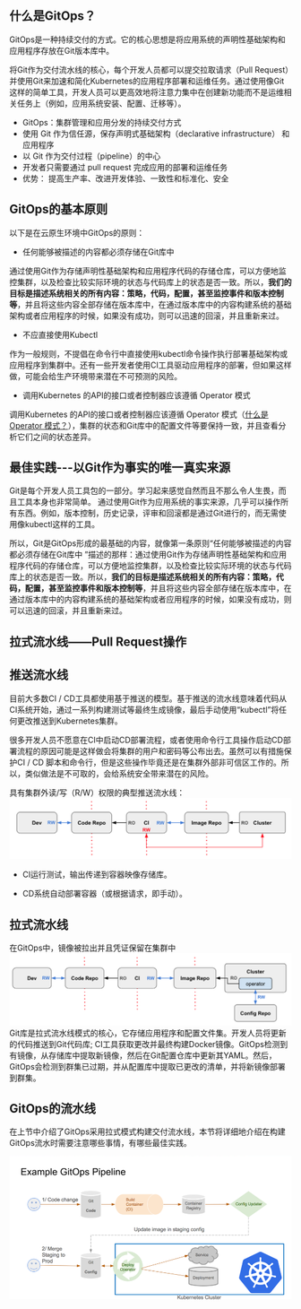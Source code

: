 ## 什么是GitOps？

GitOps是一种持续交付的方式。它的核心思想是将应用系统的声明性基础架构和应用程序存放在Git版本库中。

将Git作为交付流水线的核心，每个开发人员都可以提交拉取请求（Pull Request）并使用Gi​​t来加速和简化Kubernetes的应用程序部署和运维任务。通过使用像Git这样的简单工具，开发人员可以更高效地将注意力集中在创建新功能而不是运维相关任务上（例如，应用系统安装、配置、迁移等）。

* GitOps：集群管理和应用分发的持续交付方式
* 使用 Git 作为信任源，保存声明式基础架构（declarative infrastructure）
  和应用程序
* 以 Git 作为交付过程（pipeline）的中心
* 开发者只需要通过 pull request 完成应用的部署和运维任务
* 优势：
   提高生产率、改进开发体验、一致性和标准化、安全

## GitOps的基本原则

以下是在云原生环境中GitOps的原则：

* 任何能够被描述的内容都必须存储在Git库中

通过使用Git作为存储声明性基础架构和应用程序代码的存储仓库，可以方便地监控集群，以及检查比较实际环境的状态与代码库上的状态是否一致。所以，**我们的目标是描述系统相关的所有内容：策略，代码，配置，甚至监控事件和版本控制等**，并且将这些内容全部存储在版本库中，在通过版本库中的内容构建系统的基础架构或者应用程序的时候，如果没有成功，则可以迅速的回滚，并且重新来过。

* 不应直接使用Kubectl

作为一般规则，不提倡在命令行中直接使用kubectl命令操作执行部署基础架构或应用程序到集群中。还有一些开发者使用CI工具驱动应用程序的部署，但如果这样做，可能会给生产环境带来潜在不可预测的风险。

* 调用Kubernetes 的API的接口或者控制器应该遵循 Operator 模式

调用Kubernetes 的API的接口或者控制器应该遵循 Operator 模式（[什么是Operator 模式？](https://link.zhihu.com/?target=https%3A//coreos.com/blog/introducing-operators.html)），集群的状态和Git库中的配置文件等要保持一致，并且查看分析它们之间的状态差异。

## 最佳实践---以Git作为事实的唯一真实来源

Git是每个开发人员工具包的一部分。学习起来感觉自然而且不那么令人生畏，而且工具本身也非常简单。 通过使用Git作为应用系统的事实来源，几乎可以操作所有东西。例如，版本控制，历史记录，评审和回滚都是通过Git进行的，而无需使用像kubectl这样的工具。

所以，Git是GitOps形成的最基础的内容，就像第一条原则“任何能够被描述的内容都必须存储在Git库中 ”描述的那样：通过使用Git作为存储声明性基础架构和应用程序代码的存储仓库，可以方便地监控集群，以及检查比较实际环境的状态与代码库上的状态是否一致。所以，**我们的目标是描述系统相关的所有内容：策略，代码，配置，甚至监控事件和版本控制等**，并且将这些内容全部存储在版本库中，在通过版本库中的内容构建系统的基础架构或者应用程序的时候，如果没有成功，则可以迅速的回滚，并且重新来过。

## 拉式流水线——Pull Request操作

## 推送流水线

目前大多数CI / CD工具都使用基于推送的模型。基于推送的流水线意味着代码从CI系统开始，通过一系列构建测试等最终生成镜像，最后手动使用“kubectl”将任何更改推送到Kubernetes集群。

很多开发人员不愿意在CI中启动CD部署流程，或者使用命令行工具操作启动CD部署流程的原因可能是这样做会将集群的用户和密码等公布出去。虽然可以有措施保护CI / CD 脚本和命令行，但是这些操作毕竟还是在集群外部非可信区工作的。所以，类似做法是不可取的，会给系统安全带来潜在的风险。

具有集群外读/写（R/W）权限的典型推送流水线：![](/image/Istio/push-pipeline.png)

* CI运行测试，输出传递到容器映像存储库。

* CD系统自动部署容器（或根据请求，即手动）。

## 拉式流水线

在GitOps中，镜像被拉出并且凭证保留在集群中![](/image/Istio/pull-pipeline.png)Git库是拉式流水线模式的核心，它存储应用程序和配置文件集。开发人员将更新的代码推送到Git代码库; CI工具获取更改并最终构建Docker镜像。GitOps检测到有镜像，从存储库中提取新镜像，然后在Git配置仓库中更新其YAML。然后，GitOps会检测到群集已过期，并从配置库中提取已更改的清单，并将新镜像部署到群集。

## GitOps的流水线

在上节中介绍了GitOps采用拉式模式构建交付流水线，本节将详细地介绍在构建GitOps流水时需要注意哪些事情，有哪些最佳实践。

![](/image/Istio/GitOPS-pipeline.png)



